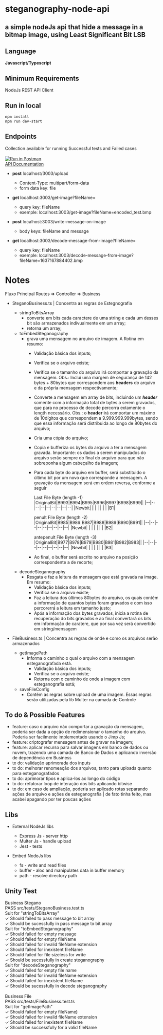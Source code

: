# steganography-node-api
a simple nodeJs api that hide a message in a bitmap image, using Least Significant Bit LSB
---

## Language
**Javascript/Typescript**


## Minimum Requirements
NodeJs
REST API Client

## Run in local
~~~ bash
npm install
npm run dev-start
~~~ 


## Endpoints
Collection available for running Successful tests and Failed cases</br>
</br>
[![Run in Postman](https://run.pstmn.io/button.svg)](https://app.getpostman.com/run-collection/16227218-f3f49269-907a-4899-b948-a2c787092c03?action=collection%2Ffork&collection-url=entityId%3D16227218-f3f49269-907a-4899-b948-a2c787092c03%26entityType%3Dcollection%26workspaceId%3D68ac0672-2bf2-40f8-a03e-c77bc6f362eb)
</br>
[API Documentation](https://documenter.getpostman.com/view/16227218/UVCCdNVx#c3148b6e-68e0-42ab-ae0b-41a9e6f94e41)

- **post** localhost/3003/upload
    - Content-Type: multipart/form-data
    - form data key: file

- **get** localhost:3003/get-image?fileName=
    - query key: fileName
    - exemple: localhost:3003/get-image?fileName=encoded_test.bmp

- **post** localhost:3003/write-message-on-image
    - body keys: fileName and message

- **get** localhost:3003/decode-message-from-image?fileName=
    - query key: fileName
    - exemple: localhost:3003/decode-message-from-image?fileName=1637167884402.bmp



# Notes

Fluxo Principal
 Routes => Controller => Business

- SteganoBusiness.ts | Concentra as regras de Estegnografia
    - stringToBitsArray
        - converte em bits cada caractere de uma string e cada um desses bit são armazenados indivualmente em um array;
        - retorna um array;
    - toEmbedSteganography
        - grava uma mensagem no arquivo de imagem. A Rotina em resumo:
            - Validação básica dos inputs;
            - Verifica se o arquivo existe;
            - Verifica se o tamanho do arquivo irá comportar a gravação da mensagem. Obs.: Incluí uma margem de segurança de 142 bytes + 80bytes que correspondem aos **headers** do arquivo e da própria mensagem respectivamente;
            - Converte a mensagem em array de bits, incluindo um ***header*** somente com a informação total de bytes a serem gravados, que para no processo de decode percorra extamente o length necessário. Obs.: o **header** irá comportar um máximo de 10dígitos que correspondem a 9.999.999.999bytes, sendo que essa informação será distribuida ao longo de 80bytes do arquivo;
            - Cria uma cópia do arquivo;
            - Copia e bufferiza os bytes do arquivo a ter a mensagem gravada. Importante: os dados a serem manipulados do arquivo serão sempre do final do arquivo para que não sobreponha algum cabeçalho da imagem;
            - Para cada byte do arquivo em buffer, será substituido o último bit por um novo que corresponde a mensagem. A gravação da mensagem será em ordem reversa, conforme a seguir
              
                Last File Byte (length -1)
                |OriginalBit|B993|B994|B995|B996|B997|B998|B999||
                |--|--|--|--|--|--|--|--|--|
                |Newbit| | | | | | | |B1|
                
                penult File Byte (length -2)
                |OriginalBit|B985|B986|B987|B988|B989|B990|B991||
                |--|--|--|--|--|--|--|--|--|
                |Newbit| | | | | | | |B2|
                
                antepenult File Byte (length -3)
                |OriginalBit|B977|B978|B979|B980|B981|B982|B983||
                |--|--|--|--|--|--|--|--|--|
                |Newbit| | | | | | | |B3|            
              
            -    Ao final, o buffer será escrito no arquivo na posição correspondente a de recorte;
    - decodeSteganography
        - Resgata e faz a leitura da mensagem que está gravada na image. Em resumo:
            - Validação básica dos inputs;
            - Verifica se o arquivo existe;
            - Faz a leitura dos últimos 80bytes do arquivo, os quais contém a informação de quantos bytes foram gravados e com isso percorerrá a leitura em tamanho justo;
            - Após a informação dos bytes gravados, inicia a rotina de recuperação do bits gravados e ao final convertará os bits em informação de caratere, que por sua vez será convertido em string/mensagem

- FileBusiness.ts | Concentra as regras de onde e como os arquivos serão armazenados
    - getImagePath
        - Informa o caminho o qual o arquivo com a mensagem esteganografada está.
            - Validação básica dos inputs;
            - Verifica se o arquivo existe;
            - Retorna com o caminho de onde a imagem com esteganografia está;
    - saveFileConfig
        - Contém as regras sobre upload de uma imagem. Essas regras serão utilizadas pela lib Multer na camada de Controle


## To do & Possible Features
- feature: caso o arquivo não comportar a gravação da mensagem, poderia ser dada a opção de redimensionar o tamanho do arquivo. Poderia ser facilmente implementado usando o Jimp Js;
- feature: criptografar mensagem antes de gravar na imagem;
- feature: aplicar recurso para salvar imagens em banco de dados ou nuvem, trazendo uma camada de Banco de Dados e aplicando inversão de dependência em Business
- to do: validação aprimorada dos inputs
- to do: melhorar renomeação dos arquivos, tanto para uploads quanto para esteganografados
- to do: aprimorar tipos e aplica-los ao longo do código
- to do: refatorar loop de interação dos bits aplicando bitwise
- to do: em caso de ampliação, poderia ser aplicado rotas separando ações de arquivo e ações de esteganografia | de fato tinha feito, mas acabei apagando por ter poucas ações


## Libs
- External NodeJs libs
    - Express Js - server http
    - Multer Js - handle upload
    - Jest - tests

- Embed NodeJs libs
    - fs - write and read files
    - buffer - aloc and manipulates data in buffer memory
    - path - resolve directory path


## Unity Test
Business Stegano</br>
PASS  src/tests/SteganoBusiness.test.ts</br>
    Suit for "stringToBitsArray"</br>
        ✓ Should failed to pass message to bit array</br>
        ✓ Should be sucessfully in pass message to bit array</br>
    Suit for "toEmbedSteganography"</br>
        ✓ Should failed for empty message</br>
        ✓ Should failed for empty fileName</br>
        ✓ Should failed for invalid fileName extension</br>
        ✓ Should failed for inexistent fileName</br>
        ✓ Should failed for file sizeless for write</br>
        ✓ Should be sucessfully in create steganography</br>
    Suit for "decodeSteganography"</br>
        ✓ Should failed for empty file name</br>
        ✓ Should failed for invalid fileName extension</br>
        ✓ Should failed for inexistent fileName</br>
        ✓ Should be sucessfully in decode steganography</br>
</br>
Business File</br>
PASS  src/tests/FileBusiness.test.ts</br>
  Suit for "getImagePath"</br>
    ✓ Should failed for empty fileName)</br>
    ✓ Should failed for invalid fileName extension</br>
    ✓ Should failed for inexistent fileName</br>
    ✓ Should be successfully for a valid fileName